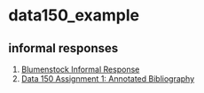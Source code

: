 # data150_example

## informal responses

1. [Blumenstock Informal Response](https://k-l-chen.github.io/data150/blumenstock.html)
2. [Data 150 Assignment 1: Annotated Bibliography](https://k-l-chen.github.io/data150/Assignment1.html)
